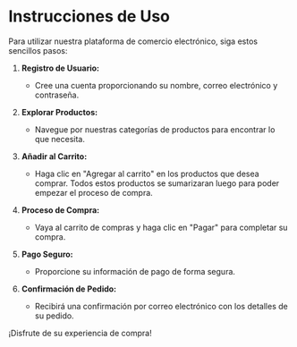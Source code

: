 # Instrucciones de Uso

Para utilizar nuestra plataforma de comercio electrónico, siga estos sencillos pasos:

1. **Registro de Usuario:**
    - Cree una cuenta proporcionando su nombre, correo electrónico y contraseña.

2. **Explorar Productos:**
    - Navegue por nuestras categorías de productos para encontrar lo que necesita.

3. **Añadir al Carrito:**
    - Haga clic en "Agregar al carrito" en los productos que desea comprar. Todos estos productos se sumarizaran luego para poder empezar el proceso de compra.	

4. **Proceso de Compra:**
    - Vaya al carrito de compras y haga clic en "Pagar" para completar su compra.

5. **Pago Seguro:**
    - Proporcione su información de pago de forma segura.

6. **Confirmación de Pedido:**
    - Recibirá una confirmación por correo electrónico con los detalles de su pedido.

¡Disfrute de su experiencia de compra!
